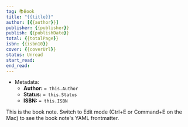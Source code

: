 ```yaml
---
tag: 📚Book
title: "{{title}}"
author: [{{author}}]
publisher: {{publisher}}
publish: {{publishDate}}
total: {{totalPage}}
isbn: {{isbn10}}
cover: {{coverUrl}}
status: Unread
start_read:
end_read:
---
```


- Metadata:
	- **Author:** `= this.Author`
	- **Status:** `= this.Status`
	- **ISBN:** `= this.ISBN`

This is the book note. Switch to Edit mode (Ctrl+E or Command+E on the Mac) to see the book note's YAML frontmatter.
